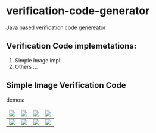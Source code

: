 # verification-code-generator
Java based verification code genereator

Verification Code implemetations:
---
1. Simple Image impl
2. Others ...

Simple Image Verification Code
-----
demos:

|![][demo01]|![][demo02]|![][demo03]|![][demo04]
|---|---|---|---
|![][demo05]|![][demo06]|![][demo07]|![][demo08]

[demo01]:https://raw.githubusercontent.com/jimmyblylee/verification-code-generator/master/dist/output-result/test_image_09.05.20.41_01.png
[demo02]:https://raw.githubusercontent.com/jimmyblylee/verification-code-generator/master/dist/output-result/test_image_09.05.20.41_02.png
[demo03]:https://raw.githubusercontent.com/jimmyblylee/verification-code-generator/master/dist/output-result/test_image_09.05.20.41_03.png
[demo04]:https://raw.githubusercontent.com/jimmyblylee/verification-code-generator/master/dist/output-result/test_image_09.05.20.41_04.png
[demo05]:https://raw.githubusercontent.com/jimmyblylee/verification-code-generator/master/dist/output-result/test_image_09.05.20.41_05.png
[demo06]:https://raw.githubusercontent.com/jimmyblylee/verification-code-generator/master/dist/output-result/test_image_09.05.20.41_06.png
[demo07]:https://raw.githubusercontent.com/jimmyblylee/verification-code-generator/master/dist/output-result/test_image_09.05.20.41_07.png
[demo08]:https://raw.githubusercontent.com/jimmyblylee/verification-code-generator/master/dist/output-result/test_image_09.05.20.41_08.png
